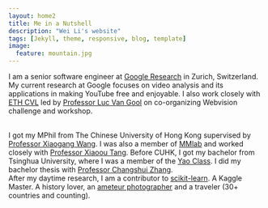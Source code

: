 ```yaml
---
layout: home2
title: Me in a Nutshell
description: "Wei Li's website"
tags: [Jekyll, theme, responsive, blog, template]
image:
  feature: mountain.jpg
---
```


I am a senior software engineer at <a href="https://research.google.com" target="_blank">Google Research</a> in 
Zurich, Switzerland. My current research at Google focuses on video analysis and its applications in making YouTube free and enjoyable. 
I also work closely with <a href="http://www.vision.ee.ethz.ch/en/" target="_blank">ETH CVL</a> led by 
<a href="https://www.vision.ee.ethz.ch/en/members/get_member.cgi?id=1" target="_blank">Professor Luc Van Gool</a> on co-organizing Webvision challenge and workshop.

<br />
I got my MPhil from The Chinese University of Hong Kong supervised by <a href="https://www.ee.cuhk.edu.hk/~xgwang/" target="_blank">Professor Xiaogang Wang</a>. 
I was also a member of <a href="http://mmlab.ie.cuhk.edu.hk/" target="_blank">MMlab</a> and worked closely 
with <a href="https://www.ie.cuhk.edu.hk/people/xotang.shtml" target="_blank">Professor Xiaoou Tang</a>. Before CUHK, I got my 
bachelor from Tsinghua University, where I was a member of the <a href="http://iiis.tsinghua.edu.cn/en/yaoclass/" target="_blank">Yao Class</a>. 
I did my bachelor thesis with <a href="http://www.tsinghua.edu.cn/publish/auen/1713/2011/20110704140705068195236/20110704140705068195236_.html" target="_blank">Professor Changshui Zhang</a>.

<br />
After my daytime research, I am a contributor to <a href="http://scikit-learn.org">scikit-learn</a>. A Kaggle Master.
A history lover, an <a href="https://www.flickr.com/photos/154241911@N04/">ameteur photographer</a> and a traveler (30+ countries and counting).
